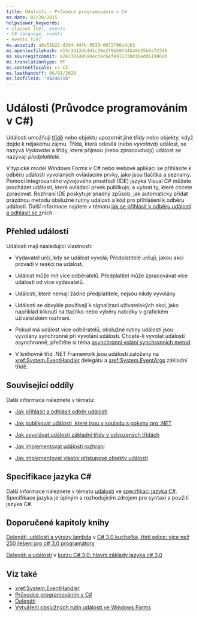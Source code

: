 ```yaml
---
title: Události – Průvodce programováním v C#
ms.date: 07/20/2015
helpviewer_keywords:
- classes [C#], events
- C# language, events
- events [C#]
ms.assetid: a8e51b22-d294-44fb-9539-0072f06c4cb3
ms.openlocfilehash: e15c3d124b4d1c30e2f9bb9f44b40e25b6a72346
ms.sourcegitcommit: a241301495a84cc8c64fe972330d16edd619868b
ms.translationtype: MT
ms.contentlocale: cs-CZ
ms.lasthandoff: 06/01/2020
ms.locfileid: "84240718"
---
```

# <a name="events-c-programming-guide"></a>Události (Průvodce programováním v C#)
Události umožňují [třídě](../../language-reference/keywords/class.md) nebo objektu upozornit jiné třídy nebo objekty, když dojde k nějakému zájmu. Třída, která odesílá (nebo *vyvolává*) událost, se nazývá *Vydavatel* a třídy, které přijmou (nebo *zpracovávají*) událost se nazývají *předplatitelé*.  
  
V typické model Windows Forms v C# nebo webové aplikaci se přihlásíte k odběru událostí vyvolaných ovládacími prvky, jako jsou tlačítka a seznamy. Pomocí integrovaného vývojového prostředí (IDE) jazyka Visual C# můžete procházet události, které ovládací prvek publikuje, a vybrat ty, které chcete zpracovat. Rozhraní IDE poskytuje snadný způsob, jak automaticky přidat prázdnou metodu obslužné rutiny události a kód pro přihlášení k odběru události. Další informace najdete v tématu [jak se přihlásit k odběru událostí a odhlásit se z](./how-to-subscribe-to-and-unsubscribe-from-events.md)nich.
  
## <a name="events-overview"></a>Přehled událostí  
 Události mají následující vlastnosti:  
  
- Vydavatel určí, kdy se událost vyvolá; Předplatitelé určují, jakou akci provádí v reakci na událost.  
  
- Událost může mít více odběratelů. Předplatitel může zpracovávat více událostí od více vydavatelů.  
  
- Události, které nemají žádné předplatitele, nejsou nikdy vyvolány.  
  
- Události se obvykle používají k signalizaci uživatelských akcí, jako například kliknutí na tlačítko nebo výběry nabídky v grafickém uživatelském rozhraní.  
  
- Pokud má událost více odběratelů, obslužné rutiny události jsou vyvolány synchronně při vyvolání události. Chcete-li vyvolat události asynchronně, přečtěte si téma [asynchronní volání synchronních metod](../../../standard/asynchronous-programming-patterns/calling-synchronous-methods-asynchronously.md).  
  
- V knihovně tříd .NET Framework jsou události založeny na <xref:System.EventHandler> delegátu a <xref:System.EventArgs> základní třídě.  
  
## <a name="related-sections"></a>Související oddíly  
 Další informace naleznete v tématu:  
  
- [Jak přihlásit a odhlásit odběr událostí](./how-to-subscribe-to-and-unsubscribe-from-events.md)

- [Jak publikovat události, které jsou v souladu s pokyny pro .NET](./how-to-publish-events-that-conform-to-net-framework-guidelines.md)

- [Jak vyvolávat události základní třídy v odvozených třídách](./how-to-raise-base-class-events-in-derived-classes.md)

- [Jak implementovat události rozhraní](./how-to-implement-interface-events.md)

- [Jak implementovat vlastní přístupové objekty událostí](./how-to-implement-custom-event-accessors.md)

## <a name="c-language-specification"></a>Specifikace jazyka C#  

Další informace naleznete v tématu [události](~/_csharplang/spec/classes.md#events) ve [specifikaci jazyka C#](/dotnet/csharp/language-reference/language-specification/introduction). Specifikace jazyka je úplným a rozhodujícím zdrojem pro syntaxi a použití jazyka C#.
  
## <a name="featured-book-chapters"></a>Doporučené kapitoly knihy  
 [Delegáti, události a výrazy lambda](https://docs.microsoft.com/previous-versions/visualstudio/visual-studio-2008/ff518994%28v=orm.10%29) v [C# 3,0 kuchařka, třetí edice: více než 250 řešení pro c# 3,0 programátory](https://docs.microsoft.com/previous-versions/visualstudio/visual-studio-2008/ff518995%28v=orm.10%29)  
  
 [Delegáti a události](https://docs.microsoft.com/previous-versions/visualstudio/visual-studio-2008/ff652490%28v=orm.10%29) v [kurzu C# 3,0: hlavní základy jazyka c# 3,0](https://docs.microsoft.com/previous-versions/visualstudio/visual-studio-2008/ff652493%28v=orm.10%29)  
  
## <a name="see-also"></a>Viz také

- <xref:System.EventHandler>
- [Průvodce programováním v C#](../index.md)
- [Delegáti](../delegates/index.md)
- [Vytváření obslužných rutin událostí ve Windows Forms](../../../framework/winforms/creating-event-handlers-in-windows-forms.md)
